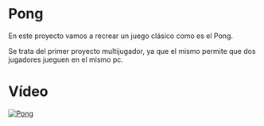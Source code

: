 # Pong

En este proyecto vamos a recrear un juego clásico como es el Pong.

Se trata del primer proyecto multijugador, ya que el mismo permite que dos jugadores jueguen en el mismo pc. 

# Vídeo

[![Pong](https://img.youtube.com/vi/4qeaJUutSIM/0.jpg)](https://www.youtube.com/watch?v=4qeaJUutSIM)

